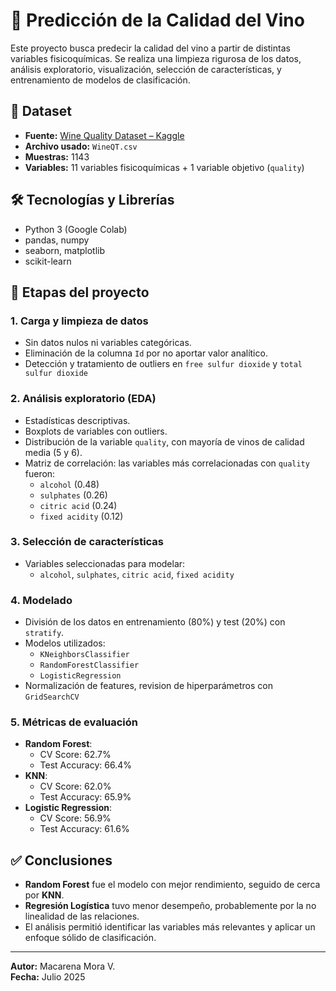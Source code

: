 # 🍷 Predicción de la Calidad del Vino

Este proyecto busca predecir la calidad del vino a partir de distintas variables fisicoquímicas. Se realiza una limpieza rigurosa de los datos, análisis exploratorio, visualización, selección de características, y entrenamiento de modelos de clasificación.

## 📁 Dataset

- **Fuente:** [Wine Quality Dataset – Kaggle](https://www.kaggle.com/datasets/yasserh/wine-quality-dataset)
- **Archivo usado:** `WineQT.csv`
- **Muestras:** 1143 
- **Variables:** 11 variables fisicoquímicas + 1 variable objetivo (`quality`)

## 🛠️ Tecnologías y Librerías

- Python 3 (Google Colab)
- pandas, numpy
- seaborn, matplotlib
- scikit-learn

## 🧪 Etapas del proyecto

### 1. Carga y limpieza de datos
- Sin datos nulos ni variables categóricas.
- Eliminación de la columna `Id` por no aportar valor analítico.
- Detección y tratamiento de outliers en `free sulfur dioxide` y `total sulfur dioxide`

### 2. Análisis exploratorio (EDA)
- Estadísticas descriptivas.
- Boxplots de variables con outliers.
- Distribución de la variable `quality`, con mayoría de vinos de calidad media (5 y 6).
- Matriz de correlación: las variables más correlacionadas con `quality` fueron:
  - `alcohol` (0.48)
  - `sulphates` (0.26)
  - `citric acid` (0.24)
  - `fixed acidity` (0.12)

### 3. Selección de características
- Variables seleccionadas para modelar:
  - `alcohol`, `sulphates`, `citric acid`, `fixed acidity`

### 4. Modelado
- División de los datos en entrenamiento (80%) y test (20%) con `stratify`.
- Modelos utilizados:
  - `KNeighborsClassifier`
  - `RandomForestClassifier`
  - `LogisticRegression`
- Normalización de features, revision de hiperparámetros con `GridSearchCV`
  
### 5. Métricas de evaluación
- **Random Forest**:
  - CV Score: 62.7%
  - Test Accuracy: 66.4%
- **KNN**:
  - CV Score: 62.0%
  - Test Accuracy: 65.9%
- **Logistic Regression**:
  - CV Score: 56.9%
  - Test Accuracy: 61.6%

## ✅ Conclusiones

- **Random Forest** fue el modelo con mejor rendimiento, seguido de cerca por **KNN**.
- **Regresión Logística** tuvo menor desempeño, probablemente por la no linealidad de las relaciones.
- El análisis permitió identificar las variables más relevantes y aplicar un enfoque sólido de clasificación.

---

**Autor:** Macarena Mora V.  
**Fecha:** Julio 2025 
